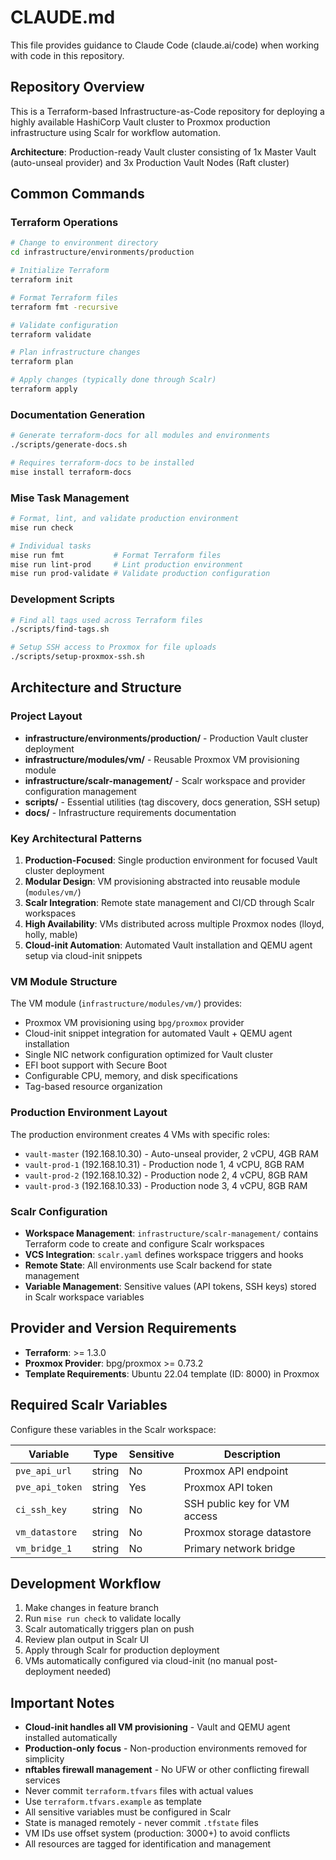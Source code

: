 # CLAUDE.md

This file provides guidance to Claude Code (claude.ai/code) when working with code in this repository.

## Repository Overview

This is a Terraform-based Infrastructure-as-Code repository for deploying a highly available HashiCorp Vault cluster to Proxmox production infrastructure using Scalr for workflow automation.

**Architecture**: Production-ready Vault cluster consisting of 1x Master Vault (auto-unseal provider) and 3x Production Vault Nodes (Raft cluster)

## Common Commands

### Terraform Operations

```bash
# Change to environment directory
cd infrastructure/environments/production

# Initialize Terraform
terraform init

# Format Terraform files
terraform fmt -recursive

# Validate configuration
terraform validate

# Plan infrastructure changes
terraform plan

# Apply changes (typically done through Scalr)
terraform apply
```

### Documentation Generation

```bash
# Generate terraform-docs for all modules and environments
./scripts/generate-docs.sh

# Requires terraform-docs to be installed
mise install terraform-docs
```

### Mise Task Management

```bash
# Format, lint, and validate production environment
mise run check

# Individual tasks
mise run fmt           # Format Terraform files
mise run lint-prod     # Lint production environment
mise run prod-validate # Validate production configuration
```

### Development Scripts

```bash
# Find all tags used across Terraform files
./scripts/find-tags.sh

# Setup SSH access to Proxmox for file uploads
./scripts/setup-proxmox-ssh.sh
```

## Architecture and Structure

### Project Layout

- **infrastructure/environments/production/** - Production Vault cluster deployment
- **infrastructure/modules/vm/** - Reusable Proxmox VM provisioning module
- **infrastructure/scalr-management/** - Scalr workspace and provider configuration management
- **scripts/** - Essential utilities (tag discovery, docs generation, SSH setup)
- **docs/** - Infrastructure requirements documentation

### Key Architectural Patterns

1. **Production-Focused**: Single production environment for focused Vault cluster deployment
2. **Modular Design**: VM provisioning abstracted into reusable module (`modules/vm/`)
3. **Scalr Integration**: Remote state management and CI/CD through Scalr workspaces
4. **High Availability**: VMs distributed across multiple Proxmox nodes (lloyd, holly, mable)
5. **Cloud-init Automation**: Automated Vault installation and QEMU agent setup via cloud-init snippets

### VM Module Structure

The VM module (`infrastructure/modules/vm/`) provides:
- Proxmox VM provisioning using `bpg/proxmox` provider
- Cloud-init snippet integration for automated Vault + QEMU agent installation
- Single NIC network configuration optimized for Vault cluster
- EFI boot support with Secure Boot
- Configurable CPU, memory, and disk specifications
- Tag-based resource organization

### Production Environment Layout

The production environment creates 4 VMs with specific roles:
- `vault-master` (192.168.10.30) - Auto-unseal provider, 2 vCPU, 4GB RAM
- `vault-prod-1` (192.168.10.31) - Production node 1, 4 vCPU, 8GB RAM
- `vault-prod-2` (192.168.10.32) - Production node 2, 4 vCPU, 8GB RAM
- `vault-prod-3` (192.168.10.33) - Production node 3, 4 vCPU, 8GB RAM

### Scalr Configuration

- **Workspace Management**: `infrastructure/scalr-management/` contains Terraform code to create and configure Scalr workspaces
- **VCS Integration**: `scalr.yaml` defines workspace triggers and hooks
- **Remote State**: All environments use Scalr backend for state management
- **Variable Management**: Sensitive values (API tokens, SSH keys) stored in Scalr workspace variables

## Provider and Version Requirements

- **Terraform**: >= 1.3.0
- **Proxmox Provider**: bpg/proxmox >= 0.73.2
- **Template Requirements**: Ubuntu 22.04 template (ID: 8000) in Proxmox

## Required Scalr Variables

Configure these variables in the Scalr workspace:

| Variable | Type | Sensitive | Description |
|----------|------|-----------|-------------|
| `pve_api_url` | string | No | Proxmox API endpoint |
| `pve_api_token` | string | Yes | Proxmox API token |
| `ci_ssh_key` | string | No | SSH public key for VM access |
| `vm_datastore` | string | No | Proxmox storage datastore |
| `vm_bridge_1` | string | No | Primary network bridge |

## Development Workflow

1. Make changes in feature branch
2. Run `mise run check` to validate locally
3. Scalr automatically triggers plan on push
4. Review plan output in Scalr UI
5. Apply through Scalr for production deployment
6. VMs automatically configured via cloud-init (no manual post-deployment needed)

## Important Notes

- **Cloud-init handles all VM provisioning** - Vault and QEMU agent installed automatically
- **Production-only focus** - Non-production environments removed for simplicity
- **nftables firewall management** - No UFW or other conflicting firewall services
- Never commit `terraform.tfvars` files with actual values
- Use `terraform.tfvars.example` as template
- All sensitive variables must be configured in Scalr
- State is managed remotely - never commit `.tfstate` files
- VM IDs use offset system (production: 3000+) to avoid conflicts
- All resources are tagged for identification and management
